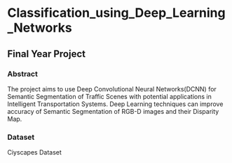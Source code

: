 # Classification_using_Deep_Learning_Networks
## Final Year Project

### Abstract  
The project aims to use Deep Convolutional Neural Networks(DCNN) for Semantic Segmentation of Traffic Scenes with potential applications in Intelligent Transportation Systems.
Deep Learning techniques can improve accuracy of Semantic Segmentation of RGB-D images and their Disparity Map.

### Dataset
Ciyscapes Dataset
